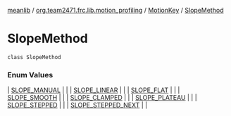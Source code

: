 [meanlib](../../../index.md) / [org.team2471.frc.lib.motion_profiling](../../index.md) / [MotionKey](../index.md) / [SlopeMethod](./index.md)

# SlopeMethod

`class SlopeMethod`

### Enum Values

| [SLOPE_MANUAL](-s-l-o-p-e_-m-a-n-u-a-l.md) |  |
| [SLOPE_LINEAR](-s-l-o-p-e_-l-i-n-e-a-r.md) |  |
| [SLOPE_FLAT](-s-l-o-p-e_-f-l-a-t.md) |  |
| [SLOPE_SMOOTH](-s-l-o-p-e_-s-m-o-o-t-h.md) |  |
| [SLOPE_CLAMPED](-s-l-o-p-e_-c-l-a-m-p-e-d.md) |  |
| [SLOPE_PLATEAU](-s-l-o-p-e_-p-l-a-t-e-a-u.md) |  |
| [SLOPE_STEPPED](-s-l-o-p-e_-s-t-e-p-p-e-d.md) |  |
| [SLOPE_STEPPED_NEXT](-s-l-o-p-e_-s-t-e-p-p-e-d_-n-e-x-t.md) |  |

